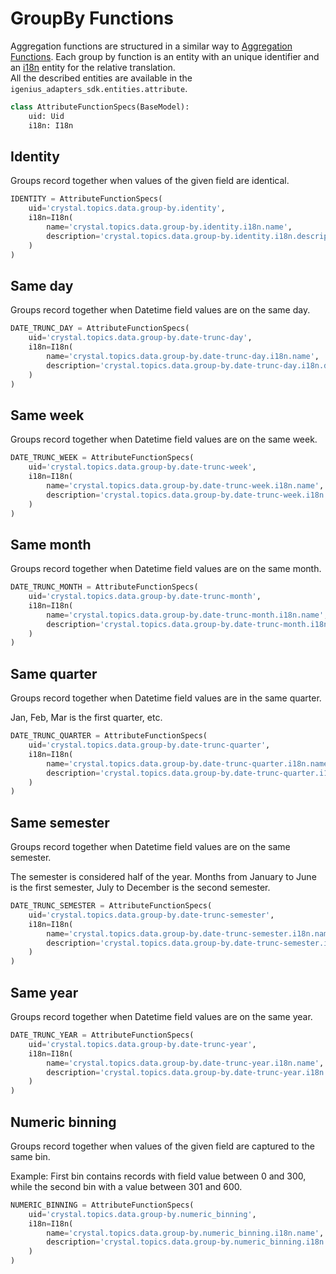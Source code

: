 # GroupBy Functions

Aggregation functions are structured in a similar way to [Aggregation Functions](aggregation_functions.md).
Each group by function is an entity with an unique identifier and an [i18n](i18n_translations.md) entity for the relative translation.  
All the described entities are available in the `igenius_adapters_sdk.entities.attribute`.

```python
class AttributeFunctionSpecs(BaseModel):
    uid: Uid
    i18n: I18n
```

## Identity

Groups record together when values of the given field are identical.

```python
IDENTITY = AttributeFunctionSpecs(
    uid='crystal.topics.data.group-by.identity',
    i18n=I18n(
        name='crystal.topics.data.group-by.identity.i18n.name',
        description='crystal.topics.data.group-by.identity.i18n.description',
    )
)
```

## Same day

Groups record together when Datetime field values are on the same day.

```python
DATE_TRUNC_DAY = AttributeFunctionSpecs(
    uid='crystal.topics.data.group-by.date-trunc-day',
    i18n=I18n(
        name='crystal.topics.data.group-by.date-trunc-day.i18n.name',
        description='crystal.topics.data.group-by.date-trunc-day.i18n.description',
    )
)
```

## Same week

Groups record together when Datetime field values are on the same week.

```python
DATE_TRUNC_WEEK = AttributeFunctionSpecs(
    uid='crystal.topics.data.group-by.date-trunc-week',
    i18n=I18n(
        name='crystal.topics.data.group-by.date-trunc-week.i18n.name',
        description='crystal.topics.data.group-by.date-trunc-week.i18n.description',
    )
)
```

## Same month

Groups record together when Datetime field values are on the same month.

```python
DATE_TRUNC_MONTH = AttributeFunctionSpecs(
    uid='crystal.topics.data.group-by.date-trunc-month',
    i18n=I18n(
        name='crystal.topics.data.group-by.date-trunc-month.i18n.name',
        description='crystal.topics.data.group-by.date-trunc-month.i18n.description',
    )
)
```

## Same quarter

Groups record together when Datetime field values are in the same quarter.

Jan, Feb, Mar is the first quarter, etc.

```python
DATE_TRUNC_QUARTER = AttributeFunctionSpecs(
    uid='crystal.topics.data.group-by.date-trunc-quarter',
    i18n=I18n(
        name='crystal.topics.data.group-by.date-trunc-quarter.i18n.name',
        description='crystal.topics.data.group-by.date-trunc-quarter.i18n.description',
    )
)
```

## Same semester

Groups record together when Datetime field values are on the same semester.

The semester is considered half of the year. Months from January to June is the first semester, July to December is the second semester.

```python
DATE_TRUNC_SEMESTER = AttributeFunctionSpecs(
    uid='crystal.topics.data.group-by.date-trunc-semester',
    i18n=I18n(
        name='crystal.topics.data.group-by.date-trunc-semester.i18n.name',
        description='crystal.topics.data.group-by.date-trunc-semester.i18n.description',
    )
)
```

## Same year

Groups record together when Datetime field values are on the same year.

```python
DATE_TRUNC_YEAR = AttributeFunctionSpecs(
    uid='crystal.topics.data.group-by.date-trunc-year',
    i18n=I18n(
        name='crystal.topics.data.group-by.date-trunc-year.i18n.name',
        description='crystal.topics.data.group-by.date-trunc-year.i18n.description',
    )
)
```

## Numeric binning

Groups record together when values of the given field are captured to the same bin.

Example: First bin contains records with field value between 0 and 300, while the second bin with a value between 301 and 600.

```python
NUMERIC_BINNING = AttributeFunctionSpecs(
    uid='crystal.topics.data.group-by.numeric_binning',
    i18n=I18n(
        name='crystal.topics.data.group-by.numeric_binning.i18n.name',
        description='crystal.topics.data.group-by.numeric_binning.i18n.description',
    )
)
```
